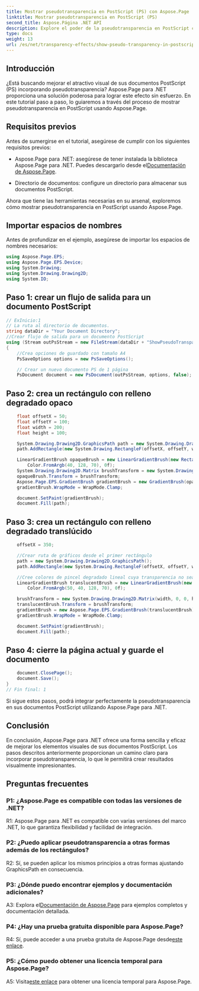 ```yaml
---
title: Mostrar pseudotransparencia en PostScript (PS) con Aspose.Page
linktitle: Mostrar pseudotransparencia en PostScript (PS)
second_title: Aspose.Página .NET API
description: Explore el poder de la pseudotransparencia en PostScript con Aspose.Page para .NET. Siga nuestra guía paso a paso para obtener documentos visualmente impresionantes.
type: docs
weight: 13
url: /es/net/transparency-effects/show-pseudo-transparency-in-postscript-ps/
---
```

## Introducción

¿Está buscando mejorar el atractivo visual de sus documentos PostScript (PS) incorporando pseudotransparencia? Aspose.Page para .NET proporciona una solución poderosa para lograr este efecto sin esfuerzo. En este tutorial paso a paso, lo guiaremos a través del proceso de mostrar pseudotransparencia en PostScript usando Aspose.Page.

## Requisitos previos

Antes de sumergirse en el tutorial, asegúrese de cumplir con los siguientes requisitos previos:

- Aspose.Page para .NET: asegúrese de tener instalada la biblioteca Aspose.Page para .NET. Puedes descargarlo desde el[Documentación de Aspose.Page](https://reference.aspose.com/page/net/).

- Directorio de documentos: configure un directorio para almacenar sus documentos PostScript.

Ahora que tiene las herramientas necesarias en su arsenal, exploremos cómo mostrar pseudotransparencia en PostScript usando Aspose.Page.

## Importar espacios de nombres

Antes de profundizar en el ejemplo, asegúrese de importar los espacios de nombres necesarios:

```csharp
using Aspose.Page.EPS;
using Aspose.Page.EPS.Device;
using System.Drawing;
using System.Drawing.Drawing2D;
using System.IO;
```

## Paso 1: crear un flujo de salida para un documento PostScript

```csharp
// ExInicio:1
// La ruta al directorio de documentos.
string dataDir = "Your Document Directory";
//Crear flujo de salida para un documento PostScript
using (Stream outPsStream = new FileStream(dataDir + "ShowPseudoTransparency_outPS.ps", FileMode.Create))
{
	//Crea opciones de guardado con tamaño A4
	PsSaveOptions options = new PsSaveOptions();

	// Crear un nuevo documento PS de 1 página
	PsDocument document = new PsDocument(outPsStream, options, false);
```

## Paso 2: crea un rectángulo con relleno degradado opaco

```csharp
	float offsetX = 50;
	float offsetY = 100;
	float width = 200;
	float height = 100;

	System.Drawing.Drawing2D.GraphicsPath path = new System.Drawing.Drawing2D.GraphicsPath();
	path.AddRectangle(new System.Drawing.RectangleF(offsetX, offsetY, width, height));

	LinearGradientBrush opaqueBrush = new LinearGradientBrush(new RectangleF(0, 0, 200, 100), Color.FromArgb(0, 0, 0),
		Color.FromArgb(40, 128, 70), 0f);
	System.Drawing.Drawing2D.Matrix brushTransform = new System.Drawing.Drawing2D.Matrix(width, 0, 0, height, offsetX, offsetY);
	opaqueBrush.Transform = brushTransform;
	Aspose.Page.EPS.GradientBrush gradientBrush = new GradientBrush(opaqueBrush);
	gradientBrush.WrapMode = WrapMode.Clamp;

	document.SetPaint(gradientBrush);
	document.Fill(path);
```

## Paso 3: crea un rectángulo con relleno degradado translúcido

```csharp
	offsetX = 350;

	//Crear ruta de gráficos desde el primer rectángulo
	path = new System.Drawing.Drawing2D.GraphicsPath();
	path.AddRectangle(new System.Drawing.RectangleF(offsetX, offsetY, width, height));

	//Cree colores de pincel degradado lineal cuya transparencia no sea 255, sino 150 y 50. Por lo tanto, son translúcidos.
	LinearGradientBrush translucentBrush = new LinearGradientBrush(new RectangleF(0, 0, width, height), Color.FromArgb(150, 0, 0, 0),
		Color.FromArgb(50, 40, 128, 70), 0f);

	brushTransform = new System.Drawing.Drawing2D.Matrix(width, 0, 0, height, offsetX, offsetY);
	translucentBrush.Transform = brushTransform;
	gradientBrush = new Aspose.Page.EPS.GradientBrush(translucentBrush);
	gradientBrush.WrapMode = WrapMode.Clamp;

	document.SetPaint(gradientBrush);
	document.Fill(path);
```

## Paso 4: cierre la página actual y guarde el documento

```csharp
	document.ClosePage();
	document.Save();
}
// Fin final: 1
```

Si sigue estos pasos, podrá integrar perfectamente la pseudotransparencia en sus documentos PostScript utilizando Aspose.Page para .NET.

## Conclusión

En conclusión, Aspose.Page para .NET ofrece una forma sencilla y eficaz de mejorar los elementos visuales de sus documentos PostScript. Los pasos descritos anteriormente proporcionan un camino claro para incorporar pseudotransparencia, lo que le permitirá crear resultados visualmente impresionantes.

## Preguntas frecuentes

### P1: ¿Aspose.Page es compatible con todas las versiones de .NET?

R1: Aspose.Page para .NET es compatible con varias versiones del marco .NET, lo que garantiza flexibilidad y facilidad de integración.

### P2: ¿Puedo aplicar pseudotransparencia a otras formas además de los rectángulos?

R2: Sí, se pueden aplicar los mismos principios a otras formas ajustando GraphicsPath en consecuencia.

### P3: ¿Dónde puedo encontrar ejemplos y documentación adicionales?

 A3: Explora el[Documentación de Aspose.Page](https://reference.aspose.com/page/net/) para ejemplos completos y documentación detallada.

### P4: ¿Hay una prueba gratuita disponible para Aspose.Page?

 R4: Sí, puede acceder a una prueba gratuita de Aspose.Page desde[este enlace](https://releases.aspose.com/).

### P5: ¿Cómo puedo obtener una licencia temporal para Aspose.Page?

 A5: Visita[este enlace](https://purchase.aspose.com/temporary-license/) para obtener una licencia temporal para Aspose.Page.